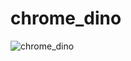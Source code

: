 # chrome_dino
![chrome_dino](https://github.com/isac1120/chrome_dino/blob/main/image/chrome_dino.gif)
